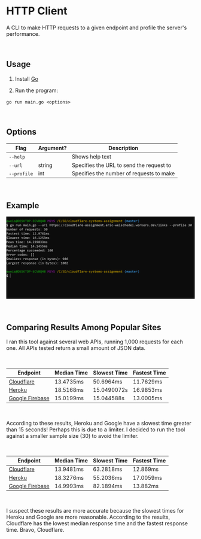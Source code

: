 # HTTP Client

A CLI to make HTTP requests to a given endpoint and profile the server's performance.

<br>

## Usage

1. Install [Go](https://golang.org/doc/install)

2. Run the program:

```
go run main.go <options>
```

<br>

## Options

| Flag        | Argument? | Description                              |
| ----------- | --------- | ---------------------------------------- |
| `--help`    |           | Shows help text                          |
| `--url`     | string    | Specifies the URL to send the request to |
| `--profile` | int       | Specifies the number of requests to make |

<br>

## Example

![Cloudflare screenshot](./screenshots/screenshot_cloudflare.PNG)

<br>

## Comparing Results Among Popular Sites

I ran this tool against several web APIs, running 1,000 requests for each one. All APIs tested return a small amount of JSON data.

<br>

| Endpoint                                                                               | Median Time | Slowest Time | Fastest Time |
| -------------------------------------------------------------------------------------- | ----------- | ------------ | ------------ |
| [Cloudflare](https://cloudflare-assignment.eric-weischedel.workers.dev/links)          | 13.4735ms   | 50.6964ms    | 11.7629ms    |
| [Heroku](https://hoodat-api.herokuapp.com/api)                                         | 18.5168ms   | 15.0490072s  | 16.9853ms    |
| [Google Firebase](https://fir-realtime-db-sample-6856c.firebaseio.com/categories.json) | 15.0199ms   | 15.044588s   | 13.0005ms    |

<br>

According to these results, Heroku and Google have a slowest time greater than 15 seconds! Perhaps this is due to a limiter. I decided to run the tool against a smaller sample size (30) to avoid the limiter.

<br>

| Endpoint                                                                               | Median Time | Slowest Time | Fastest Time |
| -------------------------------------------------------------------------------------- | ----------- | ------------ | ------------ |
| [Cloudflare](https://cloudflare-assignment.eric-weischedel.workers.dev/links)          | 13.9481ms   | 63.2818ms    | 12.869ms     |
| [Heroku](https://hoodat-api.herokuapp.com/api)                                         | 18.3276ms   | 55.2036ms    | 17.0059ms    |
| [Google Firebase](https://fir-realtime-db-sample-6856c.firebaseio.com/categories.json) | 14.9993ms   | 82.1894ms    | 13.882ms     |

<br>

I suspect these results are more accurate because the slowest times for Heroku and Google are more reasonable. According to the results, Cloudflare has the lowest median response time and the fastest response time. Bravo, Cloudflare.
